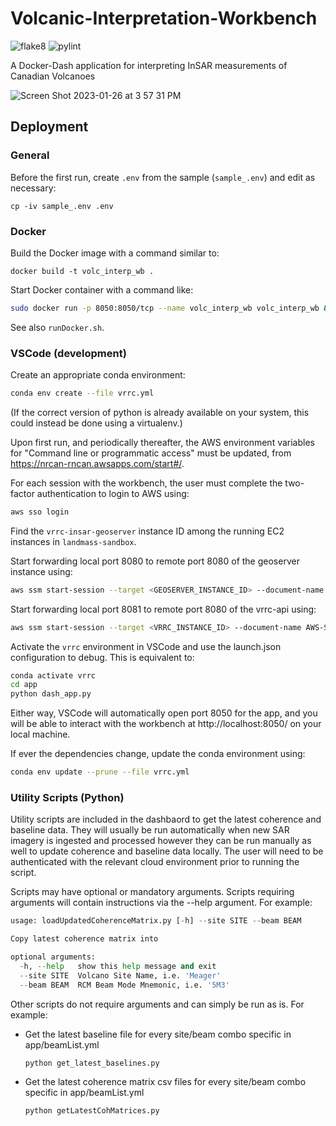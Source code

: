 # Volcanic-Interpretation-Workbench
![flake8](https://github.com/Volcano-Risk-Reduction-in-Canada/Volcanic-Interpretation-Workbench/actions/workflows/flake8.yml/badge.svg)
![pylint](https://github.com/Volcano-Risk-Reduction-in-Canada/Volcanic-Interpretation-Workbench/actions/workflows/pylint.yml/badge.svg)

A Docker-Dash application for interpreting InSAR measurements of Canadian Volcanoes

![Screen Shot 2023-01-26 at 3 57 31 PM](https://user-images.githubusercontent.com/7228960/214976899-a2b3e2c8-1187-43d8-bd5b-0bdad686b11b.png)

## Deployment

### General

Before the first run, create `.env` from the sample (`sample_.env`) and edit as necessary:
```
cp -iv sample_.env .env
```

### Docker

Build the Docker image with a command similar to:
```
docker build -t volc_interp_wb .
```

Start Docker container with a command like:
```bash
sudo docker run -p 8050:8050/tcp --name volc_interp_wb volc_interp_wb &
```

See also `runDocker.sh`.

### VSCode (development)

Create an appropriate conda environment:
```bash
conda env create --file vrrc.yml
```
(If the correct version of python is already available on your system,
this could instead be done using a virtualenv.)

Upon first run, and periodically thereafter, the AWS environment variables for "Command line or programmatic access" must be updated, from https://nrcan-rncan.awsapps.com/start#/.

For each session with the workbench, the user must complete the two-factor authentication to login to AWS using:
```bash
aws sso login
```

Find the `vrrc-insar-geoserver` instance ID among the running EC2 instances in `landmass-sandbox`.

Start forwarding local port 8080 to remote port 8080 of the geoserver instance using:
```bash
aws ssm start-session --target <GEOSERVER_INSTANCE_ID> --document-name AWS-StartPortForwardingSession --parameters "portNumber"=["8080"],"localPortNumber"=["8080"]
```

Start forwarding local port 8081 to remote port 8080 of the vrrc-api using:
```bash
aws ssm start-session --target <VRRC_INSTANCE_ID> --document-name AWS-StartPortForwardingSessionToRemoteHost --parameters host=<VRRC_API_IP>,portNumber="80",localPortNumber="8081"
```

Activate the `vrrc` environment in VSCode and use the launch.json configuration to debug. This is equivalent to:
```bash
conda activate vrrc
cd app
python dash_app.py
```

Either way, VSCode will automatically open port 8050 for the app, and you will be able to interact with the workbench at http://localhost:8050/ on your local machine.

If ever the dependencies change, update the conda environment using:
```bash
conda env update --prune --file vrrc.yml
```

### Utility Scripts (Python)


Utility scripts are included in the dashbaord to get the latest coherence and baseline data. They will usually be run automatically when new SAR imagery is ingested and processed however they can be run manually as well to update coherence and baseline data locally. The user will need to be authenticated with the relevant cloud environment prior to running the script. 

Scripts may have optional or mandatory arguments. Scripts requiring arguments will contain instructions via the --help argument. For example:

```python loadUpdatedCoherenceMatrix.py --help
usage: loadUpdatedCoherenceMatrix.py [-h] --site SITE --beam BEAM

Copy latest coherence matrix into

optional arguments:
  -h, --help   show this help message and exit
  --site SITE  Volcano Site Name, i.e. 'Meager'
  --beam BEAM  RCM Beam Mode Mnemonic, i.e. '5M3'
```
Other scripts do not require arguments and can simply be run as is. For example:

- Get the latest baseline file for every site/beam combo specific in app/beamList.yml

    `python get_latest_baselines.py`

- Get the latest coherence matrix csv files for every site/beam combo specific in app/beamList.yml

    `python getLatestCohMatrices.py`
